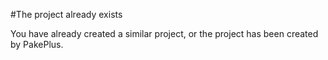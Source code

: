#The project already exists

You have already created a similar project, or the project has been created by PakePlus.
